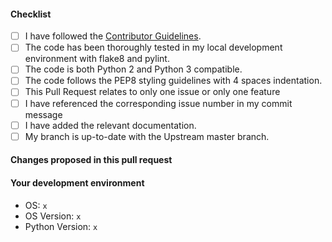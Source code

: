 #### Checklist
- [ ] I have followed the [Contributor Guidelines](https://github.com/zdresearch/OWASP-Nettacker/wiki/Developers#contribution-guidelines).
- [ ] The code has been thoroughly tested in my local development environment with flake8 and pylint.
- [ ] The code is both Python 2 and Python 3 compatible.
- [ ] The code follows the PEP8 styling guidelines with 4 spaces indentation.
- [ ] This Pull Request relates to only one issue or only one feature
- [ ] I have referenced the corresponding issue number in my commit message
- [ ] I have added the relevant documentation.
- [ ] My branch is up-to-date with the Upstream master branch.

#### Changes proposed in this pull request

#### Your development environment
- OS: `x`
- OS Version: `x`
- Python Version: `x`
